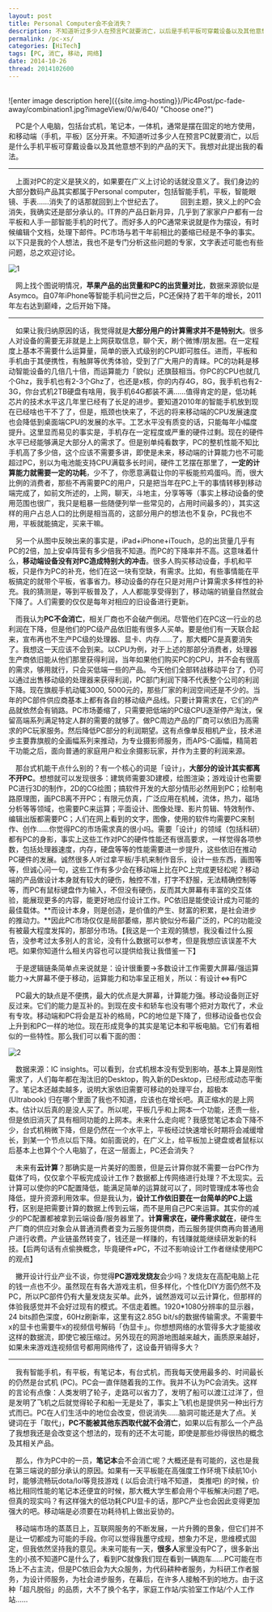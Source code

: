 ```yaml
---
layout: post
title: Personal Computer会不会消失？
description: 不知道听过多少人在预言PC就要消亡，以后是手机平板可穿戴设备以及其他意想不到的产品等等的天下。我想对此提出我的看法。
permalink: /pc-xs/
categories: [HiTech]
tags: [PC, 消亡, 移动, 网络]
date: 2014-10-26
thread: 2014102600
--- 
```


<br>
![enter image description here]({{site.img-hosting}}/Pic4Post/pc-fade-away/combination1.jpg?imageView/0/w/640/ "Choose one?")

　PC是个人电脑，包括台式机，笔记本，一体机，通常是摆在固定的地方使用，和移动端（手机，平板）区分开来。不知道听过多少人在预言PC就要消亡，以后是什么手机平板可穿戴设备以及其他意想不到的产品的天下。我想对此提出我的看法。

----
　上面对PC的定义是狭义的，如果要在广义上讨论的话就没意义了。我们身边的大部分数码产品其实都属于Personal computer，包括智能手机，平板，智能眼镜、手表……消失了的话那就回到上个世纪去了。
　
　回到主题，狭义上的PC会消失，我确实还是部分承认的。IT界的产品日新月异，几乎到了家家户户都有一台平板和人手一部智能手机的时代了。而好多人的PC通常来说就是作为摆设，有时候编辑个文档，处理下邮件。PC市场与若干年前相比的萎缩已经是不争的事实。以下只是我的个人想法，我也不是专门分析这些问题的专家，文字表述可能也有些问题，总之欢迎讨论。
     
![1]({{site.img-hosting}}/Pic4Post/pc-fade-away/1.png)

　网上找个图说明情况，**苹果产品的出货量和PC的出货量对比**，数据来源貌似是Asymco。自07年iPhone等智能手机问世之后，PC还保持了若干年的增长，2011年左右达到巅峰，之后开始下降。

----

　如果让我归纳原因的话，我觉得就是**大部分用户的计算需求并不是特别大**。很多人对设备的需要无非就是上上网获取信息，聊个天，刷个微博/朋友圈。在一定程度上基本不需要什么运算量，简单的嵌入式级别的CPU即可胜任。进而，平板和手机由于其便携性，有触屏等优秀体验，受到了广大用户的青睐。PC的功耗是移动智能设备的几倍几十倍，而运算能力「貌似」还旗鼓相当。你PC的CPU也就几个Ghz，我手机也有2-3个Ghz了，也还是x核，你的内存4G，8G，我手机也有2-3G，你台式机2TB硬盘有啥用，我手机64G都装不满……值得肯定的是，低功耗芯片的技术水平这几年里已经有了长足的进步。要知道2010年的智能手机放到现在已经啥也干不了了，但是，瓶颈也快来了，不远的将来移动端的CPU发展速度也会降低到桌面端CPU的发展的水平。工艺水平没有质变的话，只能每年小幅度提升。这里显而易见的事实是，手机存在一定程度或严重的硬件过剩。现在的硬件水平已经能够满足大部分人的需求了。但是别单纯看数字，PC的整机性能不知比手机高了多少倍，这个应该不需要多讲，即使是未来，移动端的计算能力也不可能超过PC，别以为电池能支持CPU满载多长时间，硬件工艺摆在那里了，**一定的计算能力就需要一定的功耗**，少不了，你愿意满载让你的平板能煎鸡蛋吗。而，很大比例的消费者，那些不再需要PC的用户，只是把当年在PC上干的事情转移到移动端完成了，如前文所述的，上网，聊天，斗地主，分享等等（事实上移动设备的使用范围也很广，我只是粗暴一些随便列举一些常见的，占用时间最多的），其实这样的用户占总人口的比例是相当高的，这部分用户的想法也不复杂，PC我也不用，平板就能搞定，买来干嘛。

　另一个从图中反映出来的事实是，iPad+iPhone+iTouch，总的出货量几乎有PC的2倍，加上安卓阵营有多少倍我不知道。而PC的下降率并不高。这意味着什么，**移动端设备没有对PC造成特别大的冲击**。很多人购买移动设备，手机和平板，只是作为PC的补充，他们在这一块有空缺，有需求。比如，有些事情能在平板搞定的就带个平板，省事省力。移动设备的存在只是对用户计算需求多样性的补充。我的猜测是，等到平板普及了，人人都能享受得到了，移动端的销量自然就会下降了。人们需要的仅仅是每年对相应的旧设备进行更新。

　而我认为**PC不会消亡**，相关厂商也不会破产倒闭。尽管他们在PC这一行业的总利润在下降，但是他们的PC级产品依旧能有很多人买单。要是他们有一天联合起来，宣布再也不生产PC级的处理器、显卡、内存……了，那大概PC是真要消失了。我想这一天应该不会到来。以CPU为例，对于上述的那部分消费者，处理器生产商依旧能从他们那里获得利润，当年如果他们购买PC的CPU，并不会有很高的需求，够用就行，只会买低端一些的产品。今天他们全部转战移动平台了，仍可以通过出售移动级的处理器来获得利润，PC部门利润下降不代表整个公司的利润下降。现在旗舰手机动辄3000, 5000元的，那些厂家的利润空间还是不少的。当年的PC部件供应商基本上都有各自的移动级产品线。只要计算需求在，它们的产品就依然会有销路。PC市场萎缩了，只需要把低端的PC级CPU逐渐停产淘汰，保留高端系列满足特定人群的需要的就够了。做PC周边产品的厂商可以依旧为高需求的PC玩家服务。然后降低PC部分的利润期望。这有点像单反相机产业，技术进步主要靠旗舰的全画幅系列来推动，为专业摄影师服务，而APS-C画幅，精简若干功能之后，面向普通的家庭用户和业余摄影玩家，并作为主要的利润来源。

　那台式机能干点什么别的？有一个核心的词是「设计」，**大部分的设计其实都离不开PC**。想想就可以发现很多：建筑师需要3D建模，绘图渲染；游戏设计也需要PC进行3D的制作，2D的CG绘图；搞软件开发的大部分情形必然用到PC；绘制电路原理图，画PCB离不开PC；有限元仿真，广泛应用在机械，流体，热力，磁场分析等等领域，也需要PC来运算；平面设计、图像处理、影片剪辑、特效制作、编辑出版都需要PC；人们在网上看到的文字，图像，使用的软件均需要PC来制作、创作……你觉得PC的市场需求真的很小吗。需要「设计」的领域（包括科研）都有PC的身影，事实上这些工作对PC的硬件性能还有很高要求，一样觉得各项参数，包括处理器速度，内存，硬盘等等的性能需要进一步提升，这些依旧在推动PC硬件的发展。诚然很多人听过拿平板/手机来制作音乐，设计一些东西，画图等等，但诚心问一句，这些工作有多少会在移动端上比在PC上完成更轻松呢？移动端的产品做设计本身就有较大的硬伤，触控不准，打字不舒服，无法精确控制等等，而PC有鼠标键盘作为输入，不但没有硬伤，反而其大屏幕有丰富的交互体验，能展现更多的内容，能更好地应付设计工作。PC依旧是能使设计成为可能的最佳载体。**而设计本身，则是创造，是价值的产生、财富的积累，是社会进步的推动力。**因此PC市场仅仅是局部萎缩，那片貌似分布最广泛的，PC的功能没有被最大程度发挥的，那部分市场。【我这是一个主观的猜想，我没看过什么报告，没参考过太多别人的言论，没有什么数据可以参考，但是我想应该误差不大吧。如果你知道什么相关内容也可以提供给我让我借鉴一下】

　于是逻辑链条简单点来说就是：设计很重要→多数设计工作需要大屏幕/强运算能力→大屏幕不便于移动，运算能力和功率呈正相关，所以：有设计<=>有PC

　PC最大的缺点是不便携，最大的优点是大屏幕，计算能力强。移动设备则正好反过来。它们的能力是互补的。到现在皮卡和轿车也没有哪个把对方取代了，术业有专攻。移动端和PC将会是互补的格局，PC的地位是下降了，但移动设备也仅会上升到和PC一样的地位。现在形成竞争的其实是笔记本和平板电脑。它们有着相似的一些特性。那么我们可以看下面的图：
 
![2]({{site.img-hosting}}/Pic4Post/pc-fade-away/2.png)

　数据来源：IC insights。可以看到，台式机根本没有受到影响，基本上算是刚性需求了，人们每年都在淘汰旧的Desktop，购入新的Desktop，已经形成动态平衡了。笔记本还越卖越多，说明大家依旧需要可移动的处理平台，超极本 (Ultrabook) 归在哪个里面了我也不知道，应该也在增长吧。真正缩水的是上网本。估计以后真的是没人买了。所以呢，平板几乎和上网本一个功能，还贵一些，但是依旧消灭了具有相同功能的上网本。未来什么走向呢？我感觉笔记本会下降不少，台式机稍微下降，但是仍然在一个水平上，平板经过快速增长时期将会减缓增长，到某一个节点以后下降。如前面说的，在广义上，给平板加上键盘或者鼠标以后基本上也算个个人电脑了，在这一层面上，PC还会消失？

　未来有**云计算**？那确实是一片美好的图景，但是云计算你就不需要一台PC作为载体了吗，仅仅拿个平板完成设计工作？数据都上传网络进行处理？不太现实。云计算可以使你的PC配置降低，能满足简单的运算就可以了，同时管理成本等也会降低，提升资源利用效率。但是我认为，**设计工作依旧要在一台简单的PC上运行**，区别是把需要计算的数据上传到云端，而不是用自己PC来运算。其实你的减少的PC配置都被拿到云端设备/服务器里了。**计算需求在，硬件需求就在**，硬件生产厂商的供应对象会从普通消费者变为云服务提供商，而云服务提供商再向普通用户进行收费。产业链虽然转变了，钱还是一样赚的，有钱赚就能继续研发新的科技。【后两句话有点偷换概念，毕竟硬件≠PC，不过不影响设计工作者继续使用PC的观点】

　撇开设计行业产业不谈，你觉得**PC游戏发烧友**会少吗？发烧友在高配电脑上花的钱一点也不少。虽然现在有各大游戏主机，但多样化，个性化DIY方面仍然不及PC，所以PC部件仍有大量发烧友买单。此外，诚然游戏可以云计算化，但那样的体验我感觉并不会好过现有的模式。不信走着瞧。1920*1080分辨率的显示器，24 bits颜色深度，60Hz刷新率，这里有这2.85G bit/s的数据传输需求。不需要牛x的显卡也需要牛x的视频信号解码「伪显卡」。你想想网络的水管得多大才能接收这样的数据流，即使它被压缩过。另外现在的网游地图越来越大，画质原来越好，如果未来游戏连视频信号都用网络传了，这设备开销得多大？

----

　我有智能手机，有平板，有笔记本，有台式机，而我每天使用最多的、时间最长的仍然是台式机 (PC)。PC会一直伴随着我的工作。我并不认为PC会消失。这样的言论有点像：人类发明了轮子，走路可以省力了，发明了船可以渡江过洋了，但是发明了飞机之后就觉得轮子和船一无是处了，事实上飞机也是提供另一种出行方式而已。PC在人们生活中的地位会改变，但说消失……脑洞可能还是大了点。关键词在于「取代」，**PC不能被其他东西取代就不会消亡**，如果以后有那么一个产品了我想我还是会改变这个想法的，现有的还不太可能，即使是那些炒得很热的概念及其相关产品。

　那么，作为PC中的一员，**笔记本**会不会消亡呢？大概还是有可能的，这也是我在第三端说的部分承认的原因。如果有一天平板能在高强度工作环境下续航10小时，能够流畅玩dota/lol等竞技游戏 ( 以后会流行啥不知道， 类推吧) 的时候，价格比相同性能的笔记本还便宜的时候，那大概大学生都会用个平板解决问题了吧。但真的现实吗？有这样强大的低功耗CPU显卡的话，那PC产业也会因此变得更加强大的吧。移动端是必须要在功耗待机上做出妥协的。

　移动端市场的蒸蒸日上，互联网服务的不断发展，一片升腾的景象，但它们并不是让一切都成为可能的手段。你可以觉得我墨守成规，想象力不足，思维模式固定，但我依然坚持我的意见。未来可能有一天，**很多人**家里没有PC了，很多新出生的小孩不知道PC是什么了，看到PC就像我们现在看到一辆跑车……PC可能在市场上不占主流，但是PC依旧会为大众服务，为代码耕种者服务，为科研工作者服务，为设计师服务，为社会进步服务，在幕后，在许多人接触不到的地方。由于这种「超凡脱俗」的品质，大不了换个名字，家庭工作站/实验室工作站/个人工作站……
